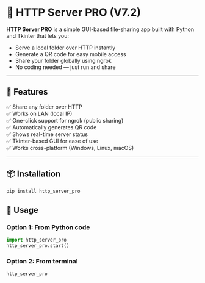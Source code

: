 # 📡 HTTP Server PRO (V7.2)

**HTTP Server PRO** is a simple GUI-based file-sharing app built with Python and Tkinter that lets you:

- Serve a local folder over HTTP instantly
- Generate a QR code for easy mobile access
- Share your folder globally using ngrok
- No coding needed — just run and share

---

## 🚀 Features

✅ Share any folder over HTTP  
✅ Works on LAN (local IP)  
✅ One-click support for ngrok (public sharing)  
✅ Automatically generates QR code  
✅ Shows real-time server status  
✅ Tkinter-based GUI for ease of use  
✅ Works cross-platform (Windows, Linux, macOS)

---

## 📦 Installation
```bash
pip install http_server_pro
```
## 🧠 Usage

### Option 1: From Python code

```python
import http_server_pro
http_server_pro.start()
```
### Option 2: From terminal
```bash
http_server_pro

